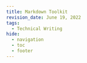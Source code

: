 ```yaml
---
title: Markdown Toolkit
revision_date: June 19, 2022
tags:
  - Technical Writing
hide:
  - navigation
  - toc
  - footer
---
```

